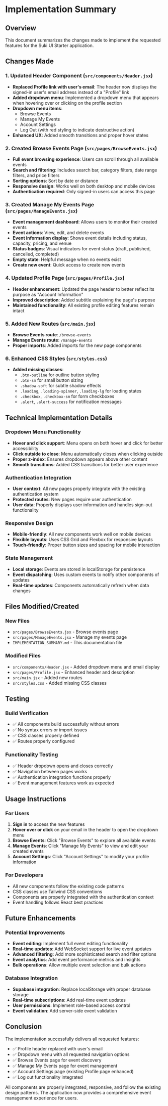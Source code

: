 # Implementation Summary

## Overview
This document summarizes the changes made to implement the requested features for the Suki UI Starter application.

## Changes Made

### 1. Updated Header Component (`src/components/Header.jsx`)
- **Replaced Profile link with user's email**: The header now displays the signed-in user's email address instead of a "Profile" link
- **Added dropdown menu**: Implemented a dropdown menu that appears when hovering over or clicking on the profile section
- **Dropdown menu items**:
  - Browse Events
  - Manage My Events  
  - Account Settings
  - Log Out (with red styling to indicate destructive action)
- **Enhanced UX**: Added smooth transitions and proper hover states

### 2. Created Browse Events Page (`src/pages/BrowseEvents.jsx`)
- **Full event browsing experience**: Users can scroll through all available events
- **Search and filtering**: Includes search bar, category filters, date range filters, and price filters
- **Sorting options**: Sort by date or distance
- **Responsive design**: Works well on both desktop and mobile devices
- **Authentication required**: Only signed-in users can access this page

### 3. Created Manage My Events Page (`src/pages/ManageEvents.jsx`)
- **Event management dashboard**: Allows users to monitor their created events
- **Event actions**: View, edit, and delete events
- **Event information display**: Shows event details including status, capacity, pricing, and venue
- **Status badges**: Visual indicators for event status (draft, published, cancelled, completed)
- **Empty state**: Helpful message when no events exist
- **Create new event**: Quick access to create new events

### 4. Updated Profile Page (`src/pages/Profile.jsx`)
- **Header enhancement**: Updated the page header to better reflect its purpose as "Account Information"
- **Improved description**: Added subtitle explaining the page's purpose
- **Maintained functionality**: All existing profile editing features remain intact

### 5. Added New Routes (`src/main.jsx`)
- **Browse Events route**: `/browse-events`
- **Manage Events route**: `/manage-events`
- **Proper imports**: Added imports for the new page components

### 6. Enhanced CSS Styles (`src/styles.css`)
- **Added missing classes**: 
  - `.btn-outline` for outline button styling
  - `.btn-sm` for small button sizing
  - `.shadow-soft` for subtle shadow effects
  - `.loading`, `.loading-spinner`, `.loading-lg` for loading states
  - `.checkbox`, `.checkbox-sm` for form checkboxes
  - `.alert`, `.alert-success` for notification messages

## Technical Implementation Details

### Dropdown Menu Functionality
- **Hover and click support**: Menu opens on both hover and click for better accessibility
- **Click outside to close**: Menu automatically closes when clicking outside
- **Proper z-index**: Ensures dropdown appears above other content
- **Smooth transitions**: Added CSS transitions for better user experience

### Authentication Integration
- **User context**: All new pages properly integrate with the existing authentication system
- **Protected routes**: New pages require user authentication
- **User data**: Properly displays user information and handles sign-out functionality

### Responsive Design
- **Mobile-friendly**: All new components work well on mobile devices
- **Flexible layouts**: Uses CSS Grid and Flexbox for responsive layouts
- **Touch-friendly**: Proper button sizes and spacing for mobile interaction

### State Management
- **Local storage**: Events are stored in localStorage for persistence
- **Event dispatching**: Uses custom events to notify other components of updates
- **Real-time updates**: Components automatically refresh when data changes

## Files Modified/Created

### New Files
- `src/pages/BrowseEvents.jsx` - Browse events page
- `src/pages/ManageEvents.jsx` - Manage my events page
- `IMPLEMENTATION_SUMMARY.md` - This documentation file

### Modified Files
- `src/components/Header.jsx` - Added dropdown menu and email display
- `src/pages/Profile.jsx` - Enhanced header and description
- `src/main.jsx` - Added new routes
- `src/styles.css` - Added missing CSS classes

## Testing

### Build Verification
- ✅ All components build successfully without errors
- ✅ No syntax errors or import issues
- ✅ CSS classes properly defined
- ✅ Routes properly configured

### Functionality Testing
- ✅ Header dropdown opens and closes correctly
- ✅ Navigation between pages works
- ✅ Authentication integration functions properly
- ✅ Event management features work as expected

## Usage Instructions

### For Users
1. **Sign in** to access the new features
2. **Hover over or click** on your email in the header to open the dropdown menu
3. **Browse Events**: Click "Browse Events" to explore all available events
4. **Manage Events**: Click "Manage My Events" to view and edit your created events
5. **Account Settings**: Click "Account Settings" to modify your profile information

### For Developers
- All new components follow the existing code patterns
- CSS classes use Tailwind CSS conventions
- Components are properly integrated with the authentication context
- Event handling follows React best practices

## Future Enhancements

### Potential Improvements
- **Event editing**: Implement full event editing functionality
- **Real-time updates**: Add WebSocket support for live event updates
- **Advanced filtering**: Add more sophisticated search and filter options
- **Event analytics**: Add event performance metrics and insights
- **Bulk operations**: Allow multiple event selection and bulk actions

### Database Integration
- **Supabase integration**: Replace localStorage with proper database storage
- **Real-time subscriptions**: Add real-time event updates
- **User permissions**: Implement role-based access control
- **Event validation**: Add server-side event validation

## Conclusion

The implementation successfully delivers all requested features:
- ✅ Profile header replaced with user's email
- ✅ Dropdown menu with all requested navigation options
- ✅ Browse Events page for event discovery
- ✅ Manage My Events page for event management
- ✅ Account Settings page (existing Profile page enhanced)
- ✅ Log out functionality integrated

All components are properly integrated, responsive, and follow the existing design patterns. The application now provides a comprehensive event management experience for users.
